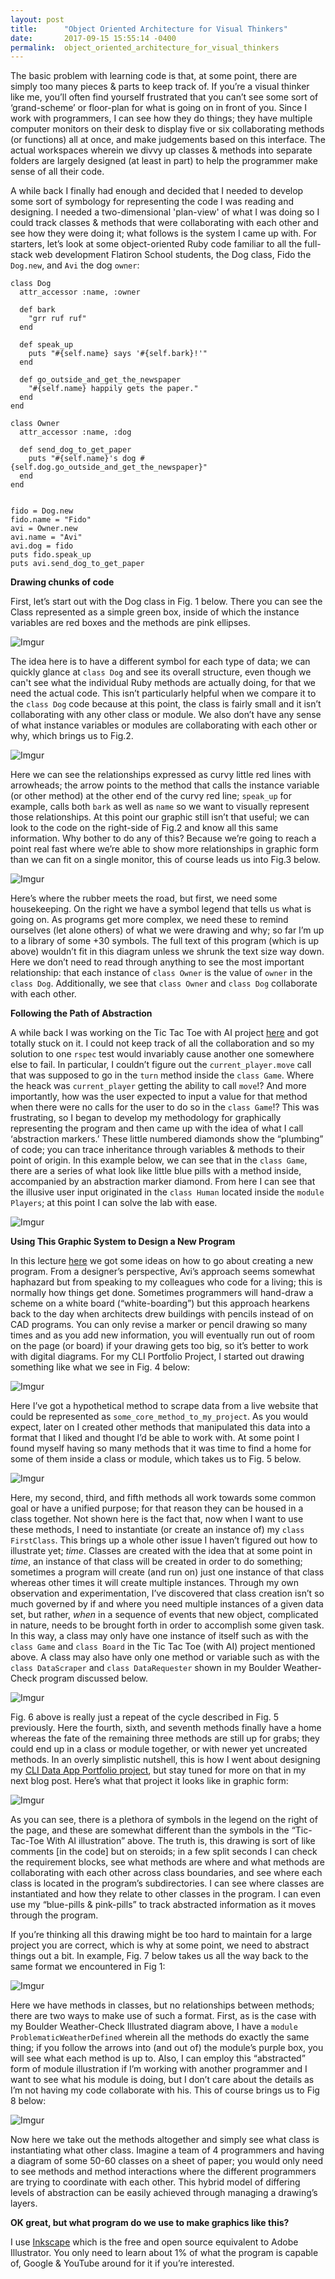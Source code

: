 ```yaml
---
layout: post
title:      "Object Oriented Architecture for Visual Thinkers"
date:       2017-09-15 15:55:14 -0400
permalink:  object_oriented_architecture_for_visual_thinkers
---
```



The basic problem with learning code is that, at some point, there are simply too many pieces & parts to keep track of.  If you’re a visual thinker like me, you’ll often find yourself frustrated that you can’t see some sort of ‘grand-scheme’ or floor-plan for what is going on in front of you.  Since I work with programmers, I can see how they do things; they have multiple computer monitors on their desk to display five or six collaborating methods (or functions) all at once, and make judgements based on this interface.  The actual workspaces wherein we divvy up classes & methods into separate folders are largely designed (at least in part) to help the programmer make sense of all their code.

A while back I finally had enough and decided that I needed to develop some sort of symbology for representing the code I was reading and designing.  I needed a two-dimensional 'plan-view' of what I was doing so I could track classes & methods that were collaborating with each other and see how they were doing it; what follows is the system I came up with.  For starters, let’s look at some object-oriented Ruby code familiar to all the full-stack web development Flatiron School students, the Dog class, Fido the `Dog.new`, and `Avi` the dog `owner`:
```
class Dog 
  attr_accessor :name, :owner
  
  def bark 
    "grr ruf ruf"
  end 
  
  def speak_up 
    puts "#{self.name} says '#{self.bark}!'"
  end 
  
  def go_outside_and_get_the_newspaper 
    "#{self.name} happily gets the paper."
  end  
end 

class Owner 
  attr_accessor :name, :dog
  
  def send_dog_to_get_paper 
    puts "#{self.name}'s dog #{self.dog.go_outside_and_get_the_newspaper}"
  end 
end 


fido = Dog.new 
fido.name = "Fido"
avi = Owner.new
avi.name = "Avi"
avi.dog = fido 
puts fido.speak_up
puts avi.send_dog_to_get_paper
```




**Drawing chunks of code**

First, let’s start out with the Dog class in Fig. 1 below.  There you can see the Class represented as a simple green box, inside of which the instance variables are red boxes and the methods are pink ellipses.

![Imgur](https://i.imgur.com/zjZh05H.png)

The idea here is to have a different symbol for each type of data; we can quickly glance at `class Dog` and see its overall structure, even though we can't see what the individual Ruby methods are actually doing, for that we need the actual code.  This isn’t particularly helpful when we compare it to the `class Dog` code because at this point, the class is fairly small and it isn’t collaborating with any other class or module.  We also don’t have any sense of what instance variables or modules are collaborating with each other or why, which brings us to Fig.2.

![Imgur](https://i.imgur.com/z2iNePE.png)

Here we can see the relationships expressed as curvy little red lines with arrowheads; the arrow points to the method that calls the instance variable (or other method) at the other end of the curvy red line; `speak_up` for example, calls both `bark` as well as `name` so we want to visually represent those relationships.  At this point our graphic still isn’t that useful; we can look to the code on the right-side of Fig.2 and know all this same information.  Why bother to do any of this?  Because we’re going to reach a point real fast where we’re able to show more relationships in graphic form than we can fit on a single monitor, this of course leads us into Fig.3 below.

![Imgur](https://i.imgur.com/xQVeMFb.png)

Here’s where the rubber meets the road, but first, we need some housekeeping.  On the right we have a symbol legend that tells us what is going on.  As programs get more complex, we need these to remind ourselves (let alone others) of what we were drawing and why; so far I’m up to a library of some +30 symbols.  The full text of this program (which is up above) wouldn’t fit in this diagram unless we shrunk the text size way down.  Here we don’t need to read through anything to see the most important relationship: that each instance of `class Owner` is the value of `owner` in the `class Dog`.  Additionally, we see that `class Owner` and `class Dog` collaborate with each other.




**Following the Path of Abstraction**

A while back I was working on the Tic Tac Toe with AI project [here](https://learn.co/lessons/ttt-with-ai-project) and got totally stuck on it.  I could not keep track of all the collaboration and so my solution to one `rspec` test would invariably cause another one somewhere else to fail.  In particular, I couldn’t figure out the `current_player.move` call that was supposed to go in the `turn` method inside the `class Game`.  Where the heack was `current_player` getting the ability to call `move`!?  And more importantly, how was the user expected to input a value for that method when there were no calls for the user to do so in the `class Game`!?  This was frustrating, so I began to develop my methodology for graphically representing the program and then came up with the idea of what I call ‘abstraction markers.’  These little numbered diamonds show the “plumbing” of code; you can trace inheritance through variables & methods to their point of origin.  In this example below, we can see that in the `class Game`, there are a series of what look like little blue pills with a method inside, accompanied by an abstraction marker diamond.  From here I can see that the illusive user input originated in the `class Human` located inside the `module Players`;  at this point I can solve the lab with ease.

![Imgur](https://i.imgur.com/L6ooeVe.jpg)

**Using This Graphic System to Design a New Program**

In this lecture [here](https://www.youtube.com/watch?v=_lDExWIhYKI) we got some ideas on how to go about creating a new program.  From a designer’s perspective, Avi’s approach seems somewhat haphazard but from speaking to my colleagues who code for a living; this is normally how things get done.  Sometimes programmers will hand-draw a scheme on a white board (“white-boarding”) but this approach hearkens back to the day when architects drew buildings with pencils instead of on CAD programs.  You can only revise a marker or pencil drawing so many times and as you add new information, you will eventually run out of room on the page (or board) if your drawing gets too big, so it’s better to work with digital diagrams.  For my CLI Portfolio Project, I started out drawing something like what we see in Fig. 4 below:

![Imgur](https://i.imgur.com/aq5kfZf.png)

Here I’ve got a hypothetical method to scrape data from a live website that could be represented as `some_core_method_to_my_project`.  As you would expect, later on I created other methods that manipulated this data into a format that I liked and thought I’d be able to work with.  At some point I found myself having so many methods that it was time to find a home for some of them inside a class or module, which takes us to Fig. 5 below.

![Imgur](https://i.imgur.com/3Vwx09T.png)

Here, my second, third, and fifth methods all work towards some common goal or have a unified purpose; for that reason they can be housed in a class together.  Not shown here is the fact that, now when I want to use these methods, I need to instantiate (or create an instance of) my `class FirstClass`.  This brings up a whole other issue I haven’t figured out how to illustrate yet; *time*.  Classes are created with the idea that at some point in *time*, an instance of that class will be created in order to do something; sometimes a program will create (and run on) just one instance of that class whereas other times it will create multiple instances.  Through my own observation and experimentation, I’ve discovered that class creation isn’t so much governed by if and where you need multiple instances of a given data set, but rather, *when* in a sequence of events that new object, complicated in nature, needs to be brought forth in order to accomplish some given task.  In this way, a class may only have one instance of itself such as with the `class Game` and `class Board` in the Tic Tac Toe (with AI) project mentioned above.  A class may also have only one method or variable such as with the `class DataScraper` and `class DataRequester` shown in my Boulder Weather-Check program discussed below.

![Imgur](https://i.imgur.com/2gUm05e.png)

Fig. 6 above is really just a repeat of the cycle described in Fig. 5 previously.  Here the fourth, sixth, and seventh methods finally have a home whereas the fate of the remaining three methods are still up for grabs; they could end up in a class or module together, or with newer yet uncreated methods.  In an overly simplistic nutshell, this is how I went about designing my [CLI Data App Portfolio project](https://learn.co/lessons/cli-data-gem-assessment), but stay tuned for more on that in my next blog post.  Here’s what that project it looks like in graphic form:

![Imgur](https://i.imgur.com/8g2XrVp.png)

As you can see, there is a plethora of symbols in the legend on the right of the page, and these are somewhat different than the symbols in the “Tic-Tac-Toe With AI illustration” above.  The truth is, this drawing is sort of like comments [in the code] but on steroids; in a few split seconds I can check the requirement blocks, see what methods are where and what methods are collaborating with each other across class boundaries, and see where each class is located in the program’s subdirectories.  I can see where classes are instantiated and how they relate to other classes in the program.  I can even use my “blue-pills & pink-pills” to track abstracted information as it moves through the program.  

If you’re thinking all this drawing might be too hard to maintain for a large project you are correct, which is why at some point, we need to abstract things out a bit.  In example, Fig. 7 below takes us all the way back to the same format we encountered in Fig 1:

![Imgur](https://i.imgur.com/HY63sqE.png)

Here we have methods in classes, but no relationships between methods; there are two ways to make use of such a format.  First, as is the case with my Boulder Weather-Check Illustrated diagram above, I have a `module ProblematicWeatherDefined` wherein all the methods do exactly the same thing; if you follow the arrows into (and out of) the module’s purple box, you will see what each method is up to.  Also, I can employ this “abstracted” form of module illustration if I’m working with another programmer and I want to see what his module is doing, but I don’t care about the details as I’m not having my code collaborate with his.  This of course brings us to Fig 8 below:

![Imgur](https://i.imgur.com/a4ocJlY.png)

Now here we take out the methods altogether and simply see what class is instantiating what other class.  Imagine a team of 4 programmers and having a diagram of some 50-60 classes on a sheet of paper; you would only need to see methods and method interactions where the different programmers are trying to coordinate with each other.  This hybrid model of differing levels of abstraction can be easily achieved through managing a drawing’s layers.  

**OK great, but what program do we use to make graphics like this?**

I use [Inkscape](https://inkscape.org/en/) which is the free and open source equivalent to Adobe Illustrator.  You only need to learn about 1% of what the program is capable of, Google & YouTube around for it if you’re interested. 






